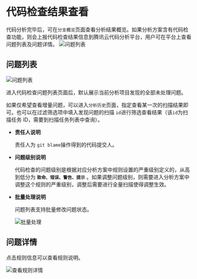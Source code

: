 # 代码检查结果查看

代码分析完毕后，可在`分支概览`页面查看分析结果概览。如果分析方案含有代码检查功能，则会上报代码检查结果信息到腾讯云代码分析平台，用户可在平台上查看问题列表及问题详情。
![问题列表](../../../images/codelint_04.png)

## 问题列表

![问题列表](../../../images/codelint_01.png)

进入代码检查问题列表页面后，默认展示当前分析项目发现的全部未处理问题。

如果仅希望查看增量问题，可以进入`分析历史`页面，指定查看某一次的扫描结果即可。也可以在过滤筛选项中填入发现问题的扫描 `id`进行筛选查看结果（该`id`为扫描任务 ID，需要到扫描任务列表中查询）。

- **责任人说明**

  责任人为 `git blame`操作得到的代码提交人。

- **问题级别说明**

  代码检查的问题级别是根据对应分析方案中规则设置的严重级别定义的，从高到低分为 **`致命、错误、警告、提示`** 。如果调整问题级别，则需要进入分析方案中调整这个规则的严重级别，调整后需要进行全量扫描使得调整生效。

- **批量处理说明**

  问题列表支持批量修改问题状态。

  ![批量处理](../../../images/codelint_02.png)

## 问题详情

点击规则信息可以查看规则说明。

![查看规则详情](../../../images/codelint_03.png)
